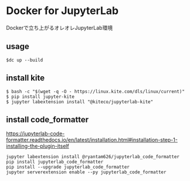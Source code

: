 # Docker for JupyterLab

Dockerで立ち上がるオレオレJupyterLab環境

## usage
```
$dc up --build
```

## install kite
```
$ bash -c "$(wget -q -O - https://linux.kite.com/dls/linux/current)"
$ pip install jupyter-kite
$ jupyter labextension install "@kiteco/jupyterlab-kite"
```

## install code_formatter
https://jupyterlab-code-formatter.readthedocs.io/en/latest/installation.html#installation-step-1-installing-the-plugin-itself

```
jupyter labextension install @ryantam626/jupyterlab_code_formatter
pip install jupyterlab_code_formatter
pip install --upgrade jupyterlab_code_formatter
jupyter serverextension enable --py jupyterlab_code_formatter
```
